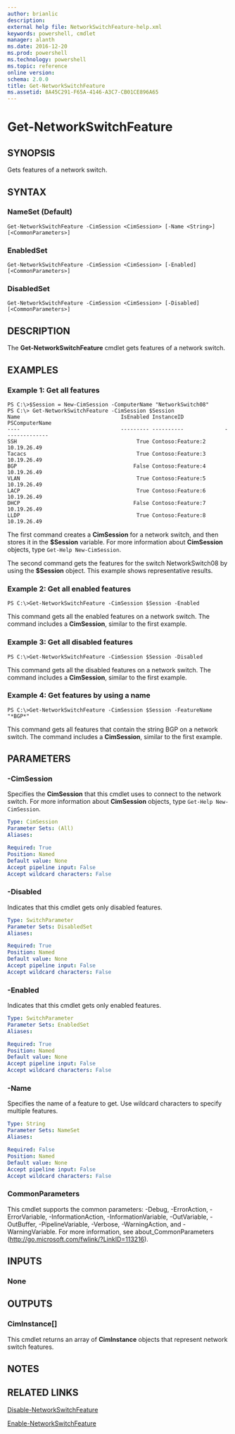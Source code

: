 ```yaml
---
author: brianlic
description: 
external help file: NetworkSwitchFeature-help.xml
keywords: powershell, cmdlet
manager: alanth
ms.date: 2016-12-20
ms.prod: powershell
ms.technology: powershell
ms.topic: reference
online version: 
schema: 2.0.0
title: Get-NetworkSwitchFeature
ms.assetid: 8A45C291-F65A-4146-A3C7-CB01CE896A65
---
```


# Get-NetworkSwitchFeature

## SYNOPSIS
Gets features of a network switch.

## SYNTAX

### NameSet (Default)
```
Get-NetworkSwitchFeature -CimSession <CimSession> [-Name <String>] [<CommonParameters>]
```

### EnabledSet
```
Get-NetworkSwitchFeature -CimSession <CimSession> [-Enabled] [<CommonParameters>]
```

### DisabledSet
```
Get-NetworkSwitchFeature -CimSession <CimSession> [-Disabled] [<CommonParameters>]
```

## DESCRIPTION
The **Get-NetworkSwitchFeature** cmdlet gets features of a network switch.

## EXAMPLES

### Example 1: Get all features
```
PS C:\>$Session = New-CimSession -ComputerName "NetworkSwitch08"
PS C:\> Get-NetworkSwitchFeature -CimSession $Session
Name                                IsEnabled InstanceID             PSComputerName        
----                                --------- ----------             --------------        
SSH                                      True Contoso:Feature:2       10.19.26.49         
Tacacs                                   True Contoso:Feature:3       10.19.26.49         
BGP                                     False Contoso:Feature:4       10.19.26.49         
VLAN                                     True Contoso:Feature:5       10.19.26.49         
LACP                                     True Contoso:Feature:6       10.19.26.49         
DHCP                                    False Contoso:Feature:7       10.19.26.49         
LLDP                                     True Contoso:Feature:8       10.19.26.49
```

The first command creates a **CimSession** for a network switch, and then stores it in the **$Session** variable.
For more information about **CimSession** objects, type `Get-Help New-CimSession`.

The second command gets the features for the switch NetworkSwitch08 by using the **$Session** object.
This example shows representative results.

### Example 2: Get all enabled features
```
PS C:\>Get-NetworkSwitchFeature -CimSession $Session -Enabled
```

This command gets all the enabled features on a network switch.
The command includes a **CimSession**, similar to the first example.

### Example 3: Get all disabled features
```
PS C:\>Get-NetworkSwitchFeature -CimSession $Session -Disabled
```

This command gets all the disabled features on a network switch.
The command includes a **CimSession**, similar to the first example.

### Example 4: Get features by using a name
```
PS C:\>Get-NetworkSwitchFeature -CimSession $Session -FeatureName "*BGP*"
```

This command gets all features that contain the string BGP on a network switch.
The command includes a **CimSession**, similar to the first example.

## PARAMETERS

### -CimSession
Specifies the **CimSession** that this cmdlet uses to connect to the network switch.
For more information about **CimSession** objects, type `Get-Help New-CimSession`.

```yaml
Type: CimSession
Parameter Sets: (All)
Aliases: 

Required: True
Position: Named
Default value: None
Accept pipeline input: False
Accept wildcard characters: False
```

### -Disabled
Indicates that this cmdlet gets only disabled features.

```yaml
Type: SwitchParameter
Parameter Sets: DisabledSet
Aliases: 

Required: True
Position: Named
Default value: None
Accept pipeline input: False
Accept wildcard characters: False
```

### -Enabled
Indicates that this cmdlet gets only enabled features.

```yaml
Type: SwitchParameter
Parameter Sets: EnabledSet
Aliases: 

Required: True
Position: Named
Default value: None
Accept pipeline input: False
Accept wildcard characters: False
```

### -Name
Specifies the name of a feature to get.
Use wildcard characters to specify multiple features.

```yaml
Type: String
Parameter Sets: NameSet
Aliases: 

Required: False
Position: Named
Default value: None
Accept pipeline input: False
Accept wildcard characters: False
```

### CommonParameters
This cmdlet supports the common parameters: -Debug, -ErrorAction, -ErrorVariable, -InformationAction, -InformationVariable, -OutVariable, -OutBuffer, -PipelineVariable, -Verbose, -WarningAction, and -WarningVariable. For more information, see about_CommonParameters (http://go.microsoft.com/fwlink/?LinkID=113216).

## INPUTS

### None

## OUTPUTS

### CimInstance[]
This cmdlet returns an array of **CimInstance** objects that represent network switch features.

## NOTES

## RELATED LINKS

[Disable-NetworkSwitchFeature](./Disable-NetworkSwitchFeature.md)

[Enable-NetworkSwitchFeature](./Enable-NetworkSwitchFeature.md)


